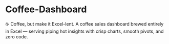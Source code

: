 # Coffee-Dashboard
☕ Coffee, but make it Excel-lent. A coffee sales dashboard brewed entirely in Excel — serving piping hot insights with crisp charts, smooth pivots, and zero code.
